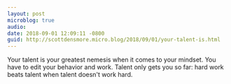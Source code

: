```yaml
---
layout: post
microblog: true
audio: 
date: 2018-09-01 12:09:11 -0800
guid: http://scottdensmore.micro.blog/2018/09/01/your-talent-is.html
---
```

Your talent is your greatest nemesis when it comes to your mindset. You have to edit your behavior and work. Talent only gets you so far: hard work beats talent when talent doesn't work hard.
